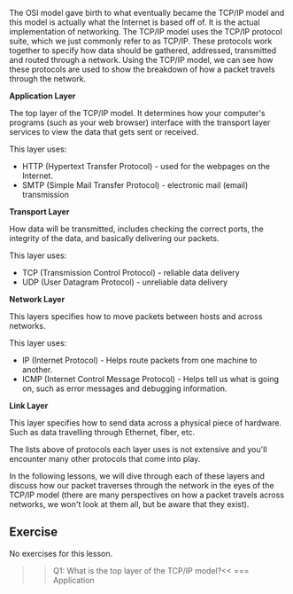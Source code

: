 The OSI model gave birth to what eventually became the TCP/IP model and this model is actually what the Internet is based off of. It is the actual implementation of networking. The TCP/IP model uses the TCP/IP protocol suite, which we just commonly refer to as TCP/IP. These protocols work together to specify how data should be gathered, addressed, transmitted and routed through a network. Using the TCP/IP model, we can see how these protocols are used to show the breakdown of how a packet travels through the network.

**Application Layer**

The top layer of the TCP/IP model. It determines how your computer's programs (such as your web browser) interface with the transport layer services to view the data that gets sent or received.

This layer uses:
* HTTP (Hypertext Transfer Protocol) - used for the webpages on the Internet.
* SMTP (Simple Mail Transfer Protocol) - electronic mail (email) transmission

**Transport Layer**

How data will be transmitted, includes checking the correct ports, the integrity of the data, and basically delivering our packets.

This layer uses:
* TCP (Transmission Control Protocol) - reliable data delivery
* UDP (User Datagram Protocol) - unreliable data delivery

**Network Layer**

This layers specifies how to move packets between hosts and across networks.

This layer uses:
* IP (Internet Protocol) - Helps route packets from one machine to another.
* ICMP (Internet Control Message Protocol) - Helps tell us what is going on, such as error messages and debugging information.

**Link Layer**

This layer specifies how to send data across a physical piece of hardware. Such as data travelling through Ethernet, fiber, etc.

The lists above of protocols each layer uses is not extensive and you'll encounter many other protocols that come into play.

In the following lessons, we will dive through each of these layers and discuss how our packet traverses through the network in the eyes of the TCP/IP model (there are many perspectives on how a packet travels across networks, we won't look at them all, but be aware that they exist).

## Exercise

No exercises for this lesson.

>>Q1: What is the top layer of the TCP/IP model?<<
=== Application
